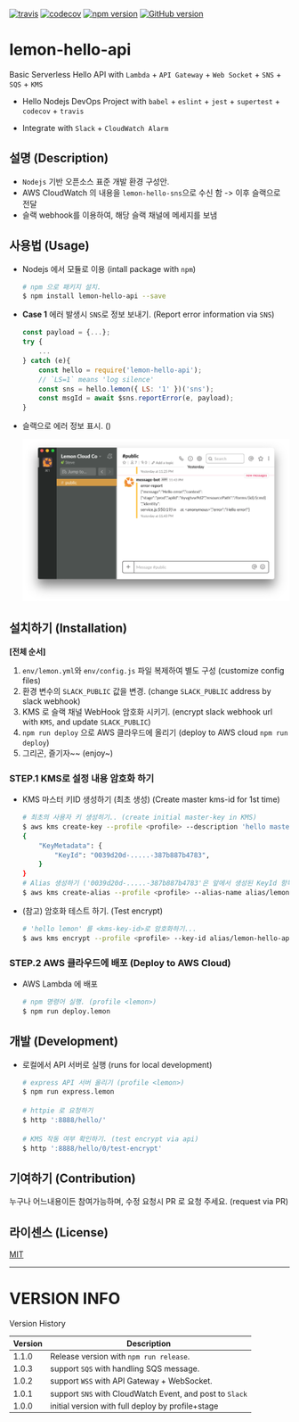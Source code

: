 [![travis](https://travis-ci.org/lemoncloud-io/lemon-hello-api.svg?branch=master)](https://travis-ci.org/lemoncloud-io/lemon-hello-api)
[![codecov](https://codecov.io/gh/lemoncloud-io/lemon-hello-api/branch/master/graph/badge.svg)](https://codecov.io/gh/lemoncloud-io/lemon-hello-api)
[![npm version](https://badge.fury.io/js/lemon-hello-api.svg)](https://badge.fury.io/js/lemon-hello-api)
[![GitHub version](https://badge.fury.io/gh/lemoncloud-io%2Flemon-hello-api.svg)](https://badge.fury.io/gh/lemoncloud-io%2Flemon-hello-api)

# lemon-hello-api

Basic Serverless Hello API with `Lambda` + `API Gateway` + `Web Socket` + `SNS` + `SQS` + `KMS`

- Hello Nodejs DevOps Project with `babel` + `eslint` + `jest` + `supertest` + `codecov` + `travis`

- Integrate with `Slack` + `CloudWatch Alarm`


## 설명 (Description)

- `Nodejs` 기반 오픈소스 표준 개발 환경 구성안.
- AWS CloudWatch 의 내용을 `lemon-hello-sns`으로 수신 함 -> 이후 슬랙으로 전달
- 슬랙 webhook를 이용하여, 해당 슬랙 채널에 메세지를 보냄


## 사용법 (Usage)

- Nodejs 에서 모듈로 이용 (intall package with `npm`)

    ```bash
    # npm 으로 패키지 설치.
    $ npm install lemon-hello-api --save
    ```

- **Case 1** 에러 발생시 `SNS`로 정보 보내기. (Report error information via `SNS`)

    ```js
    const payload = {...};
    try {
        ...
    } catch (e){
        const hello = require('lemon-hello-api');
        // `LS=1` means 'log silence'
        const sns = hello.lemon({ LS: '1' })('sns');
        const msgId = await $sns.reportError(e, payload);
    }
    ```

- 슬랙으로 에러 정보 표시. ()

    ![SlackError](assets/sns.report-error.png)



## 설치하기 (Installation)

**[전체 순서]**

1. `env/lemon.yml`와 `env/config.js` 파일 복제하여 별도 구성 (customize config files)
1. 환경 변수의 `SLACK_PUBLIC` 값을 변경. (change `SLACK_PUBLIC` address by slack webhook)
1. KMS 로 슬랙 채널 WebHook 암호화 시키기. (encrypt slack webhook url with `KMS`, and update `SLACK_PUBLIC`)
1. `npm run deploy` 으로 AWS 클라우드에 올리기 (deploy to AWS cloud `npm run deploy`)
1. 그리곤, 즐기자~~ (enjoy~)


### STEP.1 KMS로 설정 내용 암호화 하기

- KMS 마스터 키ID 생성하기 (최초 생성) (Create master kms-id for 1st time)

    ```bash
    # 최초의 사용자 키 생성히기.. (create initial master-key in KMS)
    $ aws kms create-key --profile <profile> --description 'hello master key'
    {
        "KeyMetadata": {
            "KeyId": "0039d20d-.....-387b887b4783",
        }
    }
    # Alias 생성하기 ('0039d20d-.....-387b887b4783'은 앞에서 생성된 KeyId 항목으로 변경) (create alias)
    $ aws kms create-alias --profile <profile> --alias-name alias/lemon-hello-api --target-key-id 0039d20d-.....-387b887b4783
    ```

- (참고) 암호화 테스트 하기. (Test encrypt)

    ```sh
    # 'hello lemon' 를 <kms-key-id>로 암호화하기...
    $ aws kms encrypt --profile <profile> --key-id alias/lemon-hello-api --plaintext "hello lemon" --query CiphertextBlob --output text
    ```

### STEP.2 AWS 클라우드에 배포 (Deploy to AWS Cloud)

- AWS Lambda 에 배포

    ```bash
    # npm 명령어 실행. (profile <lemon>)
    $ npm run deploy.lemon
    ```

## 개발 (Development)

- 로컬에서 API 서버로 실행 (runs for local development)

    ```bash
    # express API 서버 올리기 (profile <lemon>)
    $ npm run express.lemon

    # httpie 로 요청하기 
    $ http ':8888/hello/'

    # KMS 작동 여부 확인하기. (test encrypt via api)
    $ http ':8888/hello/0/test-encrypt'    
    ```


## 기여하기 (Contribution)

누구나 어느내용이든 참여가능하며, 수정 요청시 PR 로 요청 주세요. (request via PR)


## 라이센스 (License)

[MIT](http://opensource.org/licenses/MIT)



----------------
# VERSION INFO #

Version History

| Version   | Description
|--         |--
| 1.1.0     | Release version with `npm run release`.
| 1.0.3     | support `SQS` with handling SQS message.
| 1.0.2     | support `WSS` with API Gateway + WebSocket.
| 1.0.1     | support `SNS` with CloudWatch Event, and post to `Slack`
| 1.0.0     | initial version with full deploy by profile+stage

